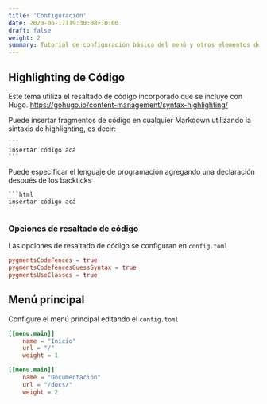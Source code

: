 ```yaml
---
title: 'Configuración'
date: 2020-06-17T19:30:08+10:00
draft: false
weight: 2
summary: Tutorial de configuración básica del menú y otros elementos del tema.
---
```


<!-- Contenido del Post -->

## Highlighting de Código

Este tema utiliza el resaltado de código incorporado que se incluye con Hugo. https://gohugo.io/content-management/syntax-highlighting/

Puede insertar fragmentos de código en cualquier Markdown utilizando la sintaxis de highlighting, es decir:

````
```
insertar código acá
```
````

Puede especificar el lenguaje de programación agregando una declaración después de los backticks

````
```html
insertar código acá
```
````

### Opciones de resaltado de código 

Las opciones de resaltado de código se configuran en `config.toml`

```toml
pygmentsCodeFences = true
pygmentsCodefencesGuessSyntax = true
pygmentsUseClasses = true
```

## Menú principal

Configure el menú principal editando el `config.toml`

```toml
[[menu.main]]
    name = "Inicio"
    url = "/"
    weight = 1

[[menu.main]]
    name = "Documentación"
    url = "/docs/"
    weight = 2
```
